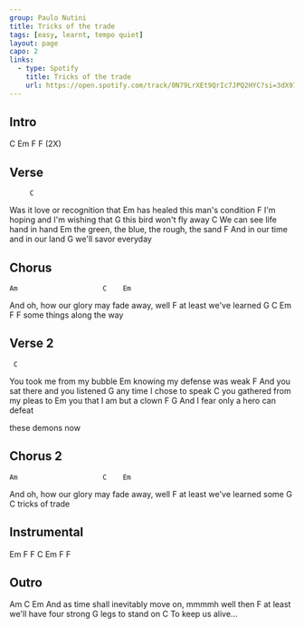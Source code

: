 ```yaml
---
group: Paulo Nutini
title: Tricks of the trade
tags: [easy, learnt, tempo quiet]
layout: page
capo: 2
links:
  - type: Spotify
    title: Tricks of the trade
    url: https://open.spotify.com/track/0N79LrXEt9QrIc7JPQ2HYC?si=3dX97wvbRJ-dD1l2hs-0MA
---
```


## Intro

C  Em  F  F (2X)

## Verse

         C
Was it love or recognition that
     Em
has healed this man's condition
      F
I'm hoping and I'm wishing that
      G
this bird won't fly away
C
We can see life hand in hand
     Em
the green, the blue, the rough, the sand
    F
And in our time and in our land
        G
we'll savor everyday

## Chorus

    Am                     C    Em
And oh, how our glory may fade away, well
     F
at least we've learned
      G               C   Em   F   F
some things along the way

## Verse 2

     C
You took me from my bubble
        Em
knowing my defense was weak
         F
And you sat there and you listened
     G
any time I chose to speak
      C
you gathered from my pleas to
     Em
you that I am but a clown
        F                    G
And I fear only a hero can defeat

these demons now

## Chorus 2

    Am                     C    Em
And oh, how our glory may fade away, well
     F
at least we've learned some
  G         C
tricks of trade

## Instrumental

Em  F  F  C  Em  F  F

## Outro

Am                                C   Em
And as time shall inevitably move on, mmmmh well then
     F
at least we'll have four strong
          G
legs to stand on
             C
To keep us alive...
